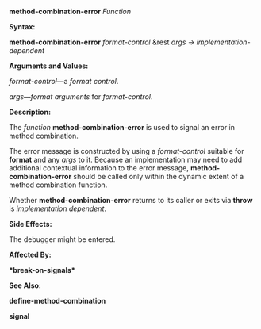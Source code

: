 **method-combination-error** *Function* 



**Syntax:** 



**method-combination-error** *format-control* &amp;rest *args → implementation-dependent* 



**Arguments and Values:** 



*format-control*—a *format control*. 



*args*—*format arguments* for *format-control*. 



**Description:** 



The *function* **method-combination-error** is used to signal an error in method combination. 



The error message is constructed by using a *format-control* suitable for **format** and any *args* to it. Because an implementation may need to add additional contextual information to the error message, **method-combination-error** should be called only within the dynamic extent of a method combination function. 



Whether **method-combination-error** returns to its caller or exits via **throw** is *implementation dependent*. 



**Side Effects:** 



The debugger might be entered. 



**Affected By:** 



**\*break-on-signals\*** 



**See Also:** 



**define-method-combination** 







 



 



**signal** 



